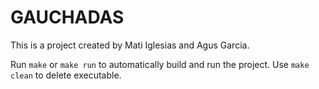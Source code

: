 # GAUCHADAS

This is a project created by Mati Iglesias and Agus Garcia.

Run `make` or `make run` to automatically build and run the project. Use `make clean` to delete executable.
